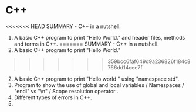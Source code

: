 # C++

<<<<<<< HEAD
SUMMARY - C++ in a nutshell.
1. A basic C++ program to print "Hello World." and header files, methods and terms in C++.
=======
  SUMMARY - C++ in a nutshell.
1. A basic C++ program to print "Hello World."
>>>>>>> 359bcc6faf649d9a236826f184c8766dd14cee7f
2. A basic C++ program to print "Hello world " using "namespace std".
3. Program to show the use of global and local variables / Namespaces / "endl" vs "\n" / Scope resolution operator .
4. Different types of errors in C++.
5. 
